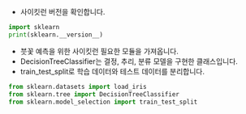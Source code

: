 * 사이킷런 버전을 확인합니다.
```python
import sklearn
print(sklearn.__version__)
```
* 붓꽃 예측을 위한 사이킷런 필요한 모듈을 가져옵니다.
* DecisionTreeClassifier는 결정, 추리, 분류 모델을 구현한 클래스입니다.
* train_test_split로 학습 데이터와 테스트 데이터를 분리합니다.
```python
from sklearn.datasets import load_iris
from sklearn.tree import DecisionTreeClassifier
from sklearn.model_selection import train_test_split
```
